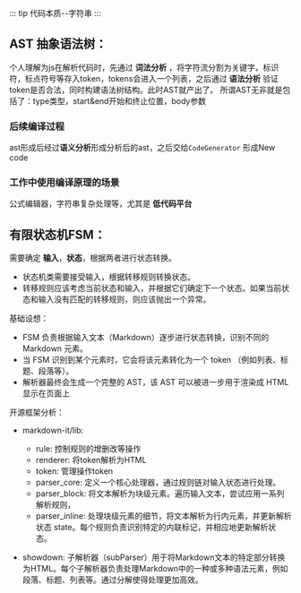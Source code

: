 ::: tip
代码本质--字符串
:::

## AST 抽象语法树：

个人理解为js在解析代码时，先通过 **词法分析** ，将字符流分割为关键字，标识符，标点符号等存入token，tokens会进入一个列表，之后通过 **语法分析** 验证token是否合法，同时构建语法树结构。此时AST就产出了。
所谓AST无非就是包括了：type类型，start&end开始和终止位置，body参数
### 后续编译过程

ast形成后经过**语义分析**形成分析后的ast，之后交给`CodeGenerator` 形成New code

### 工作中使用编译原理的场景

公式编辑器，字符串复杂处理等，尤其是 **低代码平台**

## 有限状态机FSM：

需要确定 **输入**，**状态**，根据两者进行状态转换。

- 状态机类需要接受输入，根据转移规则转换状态。
- 转移规则应该考虑当前状态和输入，并根据它们确定下一个状态。如果当前状态和输入没有匹配的转移规则，则应该抛出一个异常。

基础设想：

- FSM 负责根据输入文本（Markdown）逐步进行状态转换，识别不同的 Markdown 元素。
- 当 FSM 识别到某个元素时，它会将该元素转化为一个 token （例如列表、标题、段落等）。
- 解析器最终会生成一个完整的 AST，该 AST 可以被进一步用于渲染成 HTML显示在页面上

开源框架分析：

- markdown-it/lib:

  - rule: 控制规则的增删改等操作
  - renderer: 将token解析为HTML
  - token: 管理操作token
  - parser_core: 定义一个核心处理器，通过规则链对输入状态进行处理。
  - parser_block: 将文本解析为块级元素。遍历输入文本，尝试应用一系列解析规则，
  - parser_inline: 处理块级元素的细节，将文本解析为行内元素，并更新解析状态 state。每个规则负责识别特定的内联标记，并相应地更新解析状态。

- showdown:
  子解析器（subParser）用于将Markdown文本的特定部分转换为HTML。每个子解析器负责处理Markdown中的一种或多种语法元素，例如段落、标题、列表等。通过分解使得处理更加高效。
